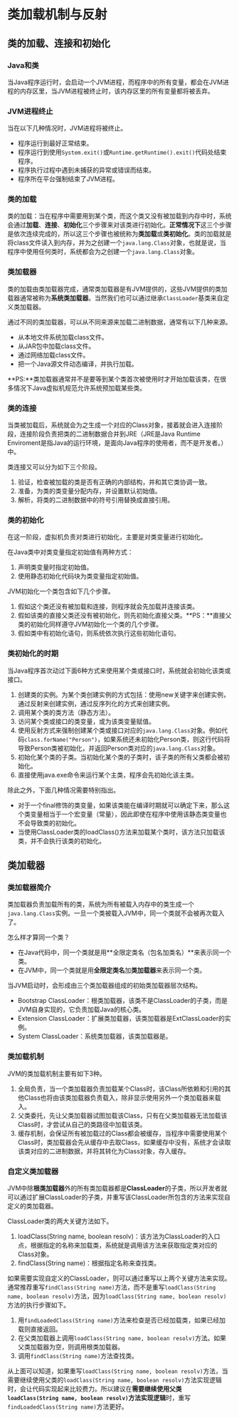 # 类加载机制与反射

## 类的加载、连接和初始化

### Java和类
当Java程序运行时，会启动一个JVM进程，而程序中的所有变量，都会在JVM进程的内存区里，当JVM进程被终止时，该内存区里的所有变量都将被丢弃。

### JVM进程终止
当在以下几种情况时，JVM进程将被终止。
- 程序运行到最好正常结束。
- 程序运行到使用`System.exit()`或`Runtime.getRuntime().exit()`代码处结束程序。
- 程序执行过程中遇到未捕获的异常或错误而结束。
- 程序所在平台强制结束了JVM进程。

### 类的加载
类的加载：当在程序中需要用到某个类，而这个类又没有被加载到内存中时，系统会通过**加载**、**连接**、**初始化**三个步骤来对该类进行初始化。**正常情况下**这三个步骤是依次连续完成的，所以这三个步骤也被统称为**类加载**或**类初始化**。类的加载就是将class文件读入到内存，并为之创建一个`java.lang.Class`对象，也就是说，当程序中使用任何类时，系统都会为之创建一个`java.lang.Class`对象。

### 类加载器
类的加载由类加载器完成，通常类加载器是有JVM提供的，这些JVM提供的类加载器通常被称为**系统类加载器**。当然我们也可以通过继承`ClassLoader`基类来自定义类加载器。

通过不同的类加载器，可以从不同来源来加载二进制数据，通常有以下几种来源。
- 从本地文件系统加载class文件。
- 从JAR包中加载class文件。
- 通过网络加载class文件。
- 把一个Java源文件动态编译，并执行加载。

**PS:**类加载器通常并不是要等到某个类首次被使用时才开始加载该类，在很多情况下Java虚拟机规范允许系统预加载某些类。

### 类的连接
当类被加载后，系统就会为之生成一个对应的Class对象，接着就会进入连接阶段，连接阶段负责把类的二进制数据合并到JRE（JRE是Java Runtime Enviroment是指Java的运行环境，是面向Java程序的使用者，而不是开发者。）中。

类连接又可以分为如下三个阶段。
1. 验证，检查被加载的类是否有正确的内部结构，并和其它类协调一致。
2. 准备，为类的类变量分配内存，并设置默认初始值。
3. 解析，将类的二进制数据中的符号引用替换成直接引用。

### 类的初始化
在这一阶段，虚拟机负责对类进行初始化，主要是对类变量进行初始化。

在Java类中对类变量指定初始值有两种方式：

1. 声明类变量时指定初始值。
2. 使用静态初始化代码块为类变量指定初始值。

JVM初始化一个类包含如下几个步骤。
1. 假如这个类还没有被加载和连接，则程序就会先加载并连接该类。
2. 假如该类的直接父类还没有被初始化，则先初始化直接父类。**PS：**直接父类的初始化同样遵守JVM初始化一个类的几个步骤。
3. 假如类中有初始化语句，则系统依次执行这些初始化语句。

### 类初始化的时期
当Java程序首次动过下面6种方式来使用某个类或接口时，系统就会初始化该类或接口。
1. 创建类的实例。为某个类创建实例的方式包括：使用new关键字来创建实例，通过反射来创建实例，通过反序列化的方式来创建实例。
2. 调用某个类的类方法（静态方法）。
3. 访问某个类或接口的类变量，或为该类变量赋值。
4. 使用反射方式来强制创建某个类或接口对应的`java.lang.Class`对象。例如代码`class.forName("Person")`，如果系统还未初始化Person类，则这行代码将导致Person类被初始化，并返回Person类对应的`java.lang.Class`对象。
5. 初始化某个类的子类。当初始化某个类的子类时，该子类的所有父类都会被初始化。
6. 直接使用java.exe命令来运行某个主类，程序会先初始化该主类。

除此之外，下面几种情况需要特别指出。
- 对于一个final修饰的类变量，如果该类能在编译时期就可以确定下来，那么这个类变量相当于一个宏变量（常量），因此即使在程序中使用该静态类变量也不会导致类的初始化。
- 当使用ClassLoader类的loadClass()方法来加载某个类时，该方法只加载该类，并不会执行该类的初始化。

## 类加载器

### 类加载器简介
类加载器负责加载所有的类，系统为所有被载入内存中的类生成一个`java.lang.Class`实例。一旦一个类被载入JVM中，同一个类就不会被再次载入了。

怎么样才算同一个类？
- 在Java代码中，同一个类就是用**全限定类名（包名加类名）**来表示同一个类。
- 在JVM中，同一个类就是用**全限定类名**加**类加载器**来表示同一个类。

当JVM启动时，会形成由三个类加载器组成的初始类加载器层次结构。
- Bootstrap ClassLoader：根类加载器，该类不是ClassLoader的子类，而是JVM自身实现的，它负责加载Java的核心类。
- Extension ClassLoader：扩展类加载器，该类加载器是ExtClassLoader的实例。
- System ClassLoader：系统类加载器，该类加载器是。

### 类加载机制
JVM的类加载机制主要有如下3种。
1. 全局负责，当一个类加载器负责加载某个Class时，该Class所依赖和引用的其他Class也将由该类加载器负责载入，除非显示使用另外一个类加载器来载入。
2. 父类委托，先让父类加载器试图加载该Class，只有在父类加载器无法加载该Class时，才尝试从自己的类路径中加载该类。
3. 缓存机制，会保证所有被加载过的Class都会被缓存，当程序中需要使用某个Class时，类加载器会先从缓存中去取Class，如果缓存中没有，系统才会读取该类对应的二进制数据，并将其转化为Class对象，存入缓存。

### 自定义类加载器
JVM中除**根类加载器**外的所有类加载器都是**ClassLoader**的子类，所以开发者就可以通过扩展ClassLoader的子类，并重写该ClassLoader所包含的方法来实现自定义的类加载器。

ClassLoader类的两大关键方法如下。
1. loadClass(String name, boolean resolv)：该方法为ClassLoader的入口点，根据指定的名称来加载类，系统就是调用该方法来获取指定类对应的Class对象。
2. findClass(String name)：根据指定名称来查找类。

如果需要实现自定义的ClassLoader，则可以通过重写以上两个关键方法来实现。通常推荐重写`findClass(String name)`方法，而不是重写`loadClass(String name, boolean resolv)`方法，因为`loadClass(String name, boolean resolv)`方法的执行步骤如下。
1. 用`findLoadedClass(String name)`方法来检查是否已经加载类，如果已经加载则直接返回。
2. 在父类加载器上调用`loadClass(String name, boolean resolv)`方法。如果父类加载器为空，则调用根类加载器。
3. 调用`findClass(String name)`方法查找类。

从上面可以知道，如果重写`loadClass(String name, boolean resolv)`方法，当需要继续使用父类的`loadClass(String name, boolean resolv)`方法实现逻辑时，会让代码实现起来比较费力。所以建议在**需要继续使用父类`loadClass(String name, boolean resolv)`方法实现逻辑**时，重写`findLoadedClass(String name)`方法更好。
